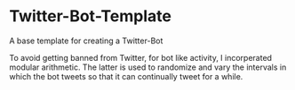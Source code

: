 # Twitter-Bot-Template
A base template for creating a Twitter-Bot

To avoid getting banned from Twitter, for bot like activity, I incorperated modular arithmetic. The latter is used to randomize and vary the intervals in which the bot tweets so that it can continually tweet for a while. 
